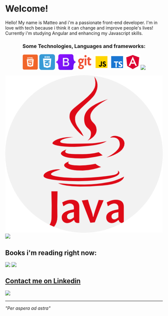 # Welcome!

Hello! My name is Matteo and i'm a passionate front-end developer. I'm in love with tech because i think it can change and improve people's lives!
Currently i'm studying Angular and enhancing my Javascript skills.

<h3 align="center"> Some Technologies, Languages and frameworks:</h1>

 <p align="center"><img src="https://github.com/matteo10pi/matteo10pi/blob/main/assets/html.png" width="50px">   <img src="https://github.com/matteo10pi/matteo10pi/blob/main/assets/css3.png" width="50px"> <img src="https://github.com/matteo10pi/matteo10pi/blob/main/assets/bootstrap-logo.svg" height="50px">   <img src="https://github.com/matteo10pi/matteo10pi/blob/main/assets/git.png" width="50px">
 <img src="https://github.com/matteo10pi/matteo10pi/blob/main/assets/js.png" width="50px"><img src="https://github.com/matteo10pi/matteo10pi/blob/main/assets/ts.png" height="50px"><img src="https://github.com/matteo10pi/matteo10pi/blob/main/assets/ang.png" width="50px"><img src="https://loghi-famosi.com/wp-content/uploads/2021/01/Adobe-Photoshop-Logo.png" height="50px"></p>
 <img src="https://raw.githubusercontent.com/matteo10pi/matteo10pi/main/assets/java.png">
 <img src="https://github.com/matteo10pi/matteo10pi/main/assets/hibernate.png">

## Books i'm reading right now:
<img src="https://images-na.ssl-images-amazon.com/images/I/91asIC1fRwL.jpg" height="200px"> <img src="https://images-na.ssl-images-amazon.com/images/I/41xShlnTZTL._SX376_BO1,204,203,200_.jpg" height="200px">

## <a href="https://www.linkedin.com/in/matteopiga/">Contact me on Linkedin</a>
<a href="https://www.linkedin.com/in/matteopiga/"><img src="https://img.shields.io/badge/LinkedIn-0077B5?style=for-the-badge&logo=linkedin&logoColor=white" height="50px"></a>
<hr>

<i>"Per aspera ad astra"</i>

